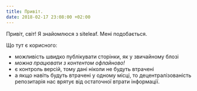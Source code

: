 ```yaml
---
title: Привіт.
date: 2018-02-17 23:08:00 +02:00
---
```


Привіт, світ! Я знайомлюся з siteleaf. Мені подобається.

Що тут є корисного:

- можливість швидко публікувати сторінки, як у звичайному блозі
- _можна працювати з контентом офлайново!_
- є контроль версій, тому дані ніколи не будуть втрачені
- а якщо навіть будуть втрачені у одному місці, то децентралізованість репозитарія нас врятує від остаточної втрати інформації.
